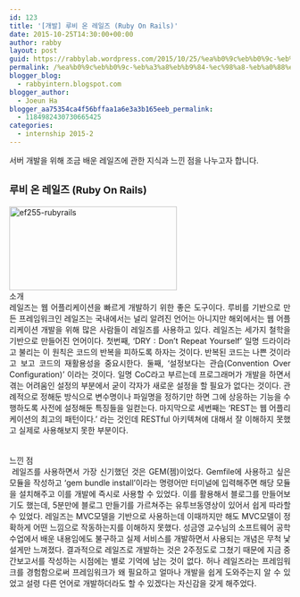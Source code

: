 ```yaml
---
id: 123
title: '[개발] 루비 온 레일즈 (Ruby On Rails)'
date: 2015-10-25T14:30:00+00:00
author: rabby
layout: post
guid: https://rabbylab.wordpress.com/2015/10/25/%ea%b0%9c%eb%b0%9c-%eb%a3%a8%eb%b9%84-%ec%98%a8-%eb%a0%88%ec%9d%bc%ec%a6%88-ruby-on-rails
permalink: /%ea%b0%9c%eb%b0%9c-%eb%a3%a8%eb%b9%84-%ec%98%a8-%eb%a0%88%ec%9d%bc%ec%a6%88-ruby-on-rails/
blogger_blog:
  - rabbyintern.blogspot.com
blogger_author:
  - Joeun Ha
blogger_aa75354ca4f56bffaa1a6e3a3b165eeb_permalink:
  - 1184982430730665425
categories:
  - internship 2015-2
---
```

서버 개발을 위해 조금 배운 레일즈에 관한 지식과 느낀 점을 나누고자 합니다.

## <span style="font-size: large;">루비 온 레일즈 <span lang="EN-US">(Ruby On Rails)</span></span>

<img class="size-medium wp-image-137 alignleft" src="http://rabbylab.xyz/blog/wp-content/uploads/2016/01/ef255-rubyrails-300x150.png" alt="ef255-rubyrails" width="300" height="150" srcset="http://rabbylab.xyz/blog/wp-content/uploads/2016/01/ef255-rubyrails-300x150.png 300w, http://rabbylab.xyz/blog/wp-content/uploads/2016/01/ef255-rubyrails.png 640w" sizes="(max-width: 300px) 100vw, 300px" />

<div>
  소개
</div>

<div style="text-align: justify;">
</div>

<div style="text-align: justify;">
  레일즈는 웹 어플리케이션을 빠르게 개발하기 위한 좋은 도구이다<span lang="EN-US">. </span>루비를 기반으로 만든 프레임워크인 레일즈는 국내에서는 널리 알려진 언어는 아니지만 해외에서는 웹 어플리케이션 개발을 위해 많은 사람들이 레일즈를 사용하고 있다<span lang="EN-US">. </span>레일즈는 세가지 철학을 기반으로 만들어진 언어이다<span lang="EN-US">. </span>첫번째<span lang="EN-US">, ‘DRY : Don’t Repeat Yourself’ </span>일명 드라이라고 불리는 이 원칙은 코드의 반복을 피하도록 하자는 것이다<span lang="EN-US">. </span>반복된 코드는 나쁜 것이라고 보고 코드의 재활용성을 중요시한다<span lang="EN-US">. </span>둘째<span lang="EN-US">, ‘</span>설정보다는 관습<span lang="EN-US">(Convention Over Configuration)’ </span>이라는 것이다<span lang="EN-US">. </span>일명 <span lang="EN-US">CoC</span>라고 부르는데 프로그래머가 개발을 하면서 겪는 어려움인 설정의 부분에서 굳이 각자가 새로운 설정을 할 필요가 없다는 것이다<span lang="EN-US">. </span>관례적으로 정해둔 방식으로 변수명이나 파일명을 정하기만 하면 그에 상응하는 기능을 수행하도록 사전에 설정해둔 특징들을 일컫는다<span lang="EN-US">. </span>마지막으로 세번째는 <span lang="EN-US">‘REST</span>는 웹 어플리케이션의 최고의 패턴이다<span lang="EN-US">.’ </span>라는 것인데 <span lang="EN-US">RESTful </span>아키텍쳐에 대해서 잘 이해하지 못했고 실제로 사용해보지 못한 부분이다<span lang="EN-US">.</span>
</div>

<div style="text-align: justify;">
  <span lang="EN-US"> </span>
</div>

<div style="text-align: justify;">
  <span lang="EN-US"> </span>
</div>

<div style="text-align: justify;">
  <span lang="EN-US">느낀 점</span>
</div>

<div style="text-align: justify;">
</div>

<div style="text-align: justify;">
  <span lang="EN-US"><span style="font-family: 'Times New Roman'; line-height: normal;"> </span></span>레일즈를 사용하면서 가장 신기했던 것은 <span lang="EN-US">GEM(</span>젬<span lang="EN-US">)</span>이었다<span lang="EN-US">. Gemfile</span>에 사용하고 싶은 모듈을 작성하고 <span lang="EN-US">‘gem bundle install’</span>이라는 명령어만 터미널에 입력해주면 해당 모듈을 설치해주고 이를 개발에 즉시로 사용할 수 있었다<span lang="EN-US">. </span>이를 활용해서 블로그를 만들어보기도 했는데<span lang="EN-US">, 5</span>분만에 블로그 만들기를 가르쳐주는 유투브동영상이 있어서 쉽게 따라할 수 있었다<span lang="EN-US">. </span>레일즈는 <span lang="EN-US">MVC</span>모델을 기반으로 사용하는데 이때까지만 해도 <span lang="EN-US">MVC</span>모델이 정확하게 어떤 느낌으로 작동하는지를 이해하지 못했다<span lang="EN-US">. </span>성금영 교수님의 소프트웨어 공학 수업에서 배운 내용임에도 불구하고 실제 서비스를 개발하면서 사용되는 개념은 무척 낯설게만 느껴졌다<span lang="EN-US">. </span>결과적으로 레일즈로 개발하는 것은 <span lang="EN-US">2</span>주정도로 그쳤기 때문에 지금 중간보고서를 작성하는 시점에는 별로 기억에 남는 것이 없다<span lang="EN-US">. </span>허나 레일즈라는 프레임워크를 경험함으로써 프레임워크가 왜 필요하고 얼마나 개발을 쉽게 도와주는지 알 수 있었고 설령 다른 언어로 개발하더라도 할 수 있겠다는 자신감을 갖게 해주었다<span lang="EN-US">.</span>
</div>

<!--EndFragment-->